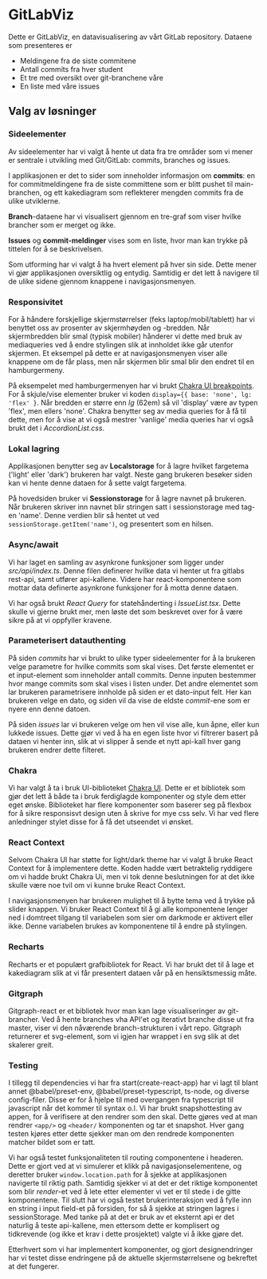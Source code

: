 # GitLabViz

Dette er GitLabViz, en datavisualisering av vårt GitLab repository. Dataene som presenteres er

-   Meldingene fra de siste commitene
-   Antall commits fra hver student
-   Et tre med oversikt over git-branchene våre
-   En liste med våre issues

## Valg av løsninger

### Sideelementer

Av sideelementer har vi valgt å hente ut data fra tre områder som vi mener er sentrale i utvikling med Git/GitLab: commits, branches og issues.

I applikasjonen er det to sider som inneholder informasjon om **commits**: en for commitmeldingene fra de siste committene som er blitt pushet til main-branchen, og ett kakediagram som reflekterer mengden commits fra de ulike utviklerne.

**Branch**-dataene har vi visualisert gjennom en tre-graf som viser hvilke brancher som er merget og ikke.

**Issues** og **commit-meldinger** vises som en liste, hvor man kan trykke på tittelen for å se beskrivelsen.

Som utforming har vi valgt å ha hvert element på hver sin side. Dette mener vi gjør applikasjonen oversiktlig og entydig. Samtidig er det lett å navigere til de ulike sidene gjennom knappene i navigasjonsmenyen.

### Responsivitet

For å håndere forskjellige skjermstørrelser (feks laptop/mobil/tablett) har vi benyttet oss av prosenter av skjermhøyden og -bredden. Når skjermbredden blir smal (typisk mobiler) hånderer vi dette med bruk av mediaqueries ved å endre stylingen slik at innholdet ikke går utenfor skjermen. Et eksempel på dette er at navigasjonsmenyen viser alle knappene om de får plass, men når skjermen blir smal blir den endret til en hamburgermeny.

På eksempelet med hamburgermenyen har vi brukt [Chakra UI breakpoints](https://chakra-ui.com/docs/features/responsive-styles). For å skjule/vise elementer bruker vi koden `display={{ base: 'none', lg: 'flex' }`. Når bredden er større enn _lg_ (62em) så vil 'display' være av typen 'flex', men ellers 'none'. Chakra benytter seg av media queries for å få til dette, men for å vise at vi også mestrer 'vanlige' media queries har vi også brukt det i _AccordionList.css_.

### Lokal lagring

Applikasjonen benytter seg av **Localstorage** for å lagre hvilket fargetema ('light' eller 'dark') brukeren har valgt. Neste gang brukeren besøker siden kan vi hente denne dataen for å sette valgt fargetema.

På hovedsiden bruker vi **Sessionstorage** for å lagre navnet på brukeren. Når brukeren skriver inn navnet blir stringen satt i sessionstorage med tag-en 'name'. Denne verdien blir så hentet ut ved `sessionStorage.getItem('name')`, og presentert som en hilsen.

### Async/await

Vi har laget en samling av asynkrone funksjoner som ligger under _src/api/index.ts_. Denne filen definerer hvilke data vi henter ut fra gitlabs rest-api, samt utfører api-kallene. Videre har react-komponentene som mottar data definerte asynkrone funksjoner for å motta denne dataen.

Vi har også brukt _React Query_ for statehånderting i _IssueList.tsx_. Dette skulle vi gjerne brukt mer, men løste det som beskrevet over for å være sikre på at vi oppfyller kravene.

### Parameterisert datauthenting

På siden _commits_ har vi brukt to ulike typer sideelementer for å la brukeren velge parametre for hvilke commits som skal vises. Det første elementet er et input-element som inneholder antall commits. Denne inputen bestemmer hvor mange commits som skal vises i listen under. Det andre elementet som lar brukeren parametrisere innholde på siden er et dato-input felt. Her kan brukeren velge en dato, og siden vil da vise de eldste _commit_-ene som er nyere enn denne datoen.

På siden _issues_ lar vi brukeren velge om hen vil vise alle, kun åpne, eller kun lukkede issues. Dette gjør vi ved å ha en egen liste hvor vi filtrerer basert på dataen vi henter inn, slik at vi slipper å sende et nytt api-kall hver gang brukeren endrer dette filteret.

### Chakra

Vi har valgt å ta i bruk UI-biblioteket [Chakra UI](https://chakra-ui.com/). Dette er et bibliotek som gjør det lett å både ta i bruk ferdiglagde komponenter og style dem etter eget ønske. Biblioteket har flere komponenter som baserer seg på flexbox for å sikre responsisvt design uten å skrive for mye css selv. Vi har ved flere anledninger stylet disse for å få det utseendet vi ønsket.

### React Context

Selvom Chakra UI har støtte for light/dark theme har vi valgt å bruke React Context for å implementere dette. Koden hadde vært betraktelig ryddigere om vi hadde brukt Chakra Ui, men vi tok denne beslutningen for at det ikke skulle være noe tvil om vi kunne bruke React Context.

I navigasjonsmenyen har brukeren mulighet til å bytte tema ved å trykke på slider knappen. Vi bruker React Context til å gi alle komponentene lenger ned i domtreet tilgang til variabelen som sier om darkmode er aktivert eller ikke. Denne variabelen brukes av komponentene til å endre på stylingen.

### Recharts

Recharts er et populært grafbibliotek for React. Vi har brukt det til å lage et kakediagram slik at vi får presentert dataen vår på en hensiktsmessig måte.

### Gitgraph

Gitgraph-react er et bibliotek hvor man kan lage visualiseringer av git-brancher. Ved å hente branches vha API'et og iterativt branche disse ut fra master, viser vi den nåværende branch-strukturen i vårt repo. Gitgraph returnerer et svg-element, som vi igjen har wrappet i en svg slik at det skalerer greit.

### Testing

I tillegg til dependencies vi har fra start(create-react-app) har vi lagt til blant annet @babel/preset-env, @babel/preset-typescript, ts-node, og diverse config-filer.
Disse er for å hjelpe til med overgangen fra typescript til javascript når det kommer til syntax o.l.
Vi har brukt snapshottesting av appen, for å verifisere at den rendrer som den skal. Dette gjøres ved at man rendrer `<app/>` og `<header/` komponenten og tar et snapshot. Hver gang testen kjøres etter dette sjekker man om den rendrede komponenten matcher bildet som er tatt.

Vi har også testet funksjonaliteten til routing componentene i headeren. Dette er gjort ved at vi simulerer et klikk på navigasjonselementene, og deretter bruker `window.location.path` for å sjekke at applikasjonen navigerte til riktig path.
Samtidig sjekker vi at det er det riktige komponentet som blir _render_-et ved å lete etter elementer vi vet er til stede i de gitte komponentene.
Til slutt har vi også testet brukerinteraksjon ved å fylle inn en string i input field-et på forsiden, for så å sjekke at stringen lagres i sessionStorage.
Med tanke på at det er bruk av et eksternt api er det naturlig å teste api-kallene, men ettersom dette er komplisert og tidkrevende (og ikke et krav i dette prosjektet) valgte vi å ikke gjøre det.

Etterhvert som vi har implementert komponenter, og gjort designendringer har vi testet disse endringene på de aktuelle skjermstørrelsene og bekreftet at det fungerer.
